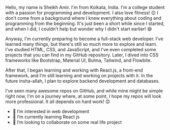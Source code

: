 

Hello, my name is Sheikh Amir. I'm from Kolkata, India. I'm a college student with a passion for programming and development. I also love fitness! 😉 I don't come from a background where I knew everything about coding and programming from the beginning. It's just been a short while since I started, and when I did, I couldn't help but wonder why I didn't start earlier! 😅

Anyway, I'm currently preparing to become a full-stack web developer. I've learned many things, but there's still so much more to explore and learn. I've studied HTML, CSS, and JavaScript, and I've even completed some projects that you can find in my GitHub repository. Later, I dived into CSS frameworks like Bootstrap, Material UI, Bulma, Tailwind, and Flowbite.

After that, I began learning and working with React.js, a front-end framework, and I'm still learning and working on projects with it. In the future insha-allah, I plan to explore backend development and databases.


I've seen many awesome repos on GitHub, and while mine might be simple right now, I'm on a journey where, at some point, I hope my repos will look more professional. It all depends on hard work! 😊







- 👀 I’m interested in web development
- 🌱 I’m currently learning React js
- 💞️ I’m looking to collaborate on some real life project


<!---
sheikhamir1/sheikhamir1 is a ✨ special ✨ repository because its `README.md` (this file) appears on your GitHub profile.
You can click the Preview link to take a look at your changes.
--->
